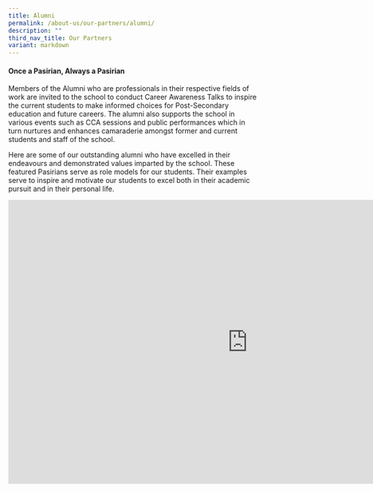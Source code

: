 ```yaml
---
title: Alumni
permalink: /about-us/our-partners/alumni/
description: ""
third_nav_title: Our Partners
variant: markdown
---
```

#### Once a Pasirian, Always a Pasirian

Members of the Alumni who are professionals in their respective fields of work are invited to the school to conduct Career Awareness Talks to inspire the current students to make informed choices for Post-Secondary education and future careers. The alumni also supports the school in various events such as CCA sessions and public performances which in turn nurtures and enhances camaraderie amongst former and current students and staff of the school.  

Here are some of our outstanding alumni who have excelled in their endeavours and demonstrated values imparted by the school. These featured Pasirians serve as role models for our students. Their examples serve to inspire and motivate our students to excel both in their academic pursuit and in their personal life.



<iframe allowfullscreen="true" height="569" width="960" frameborder="0" src="https://docs.google.com/presentation/d/e/2PACX-1vSgp8uoXAYBZItSqgvlUplqOic-EYNbcEgzeSTsW3WrqEUKVLcjOcJvZcveTNQbmwIfxrZISc1lKxSd/embed?start=true&amp;loop=false&amp;delayms=3000"></iframe>